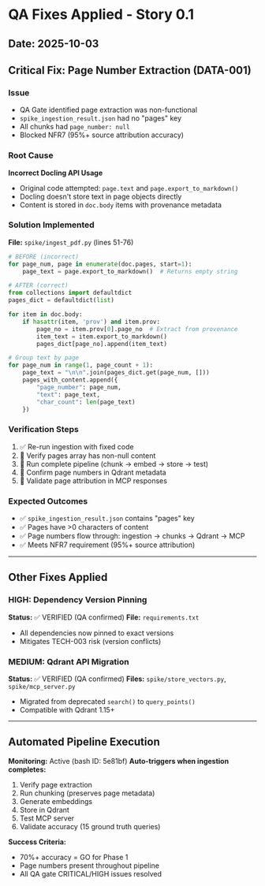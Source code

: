 # QA Fixes Applied - Story 0.1

## Date: 2025-10-03

## Critical Fix: Page Number Extraction (DATA-001)

### Issue

- QA Gate identified page extraction was non-functional
- `spike_ingestion_result.json` had no "pages" key
- All chunks had `page_number: null`
- Blocked NFR7 (95%+ source attribution accuracy)

### Root Cause

**Incorrect Docling API Usage**

- Original code attempted: `page.text` and `page.export_to_markdown()`
- Docling doesn't store text in page objects directly
- Content is stored in `doc.body` items with provenance metadata

### Solution Implemented

**File:** `spike/ingest_pdf.py` (lines 51-76)

```python
# BEFORE (incorrect)
for page_num, page in enumerate(doc.pages, start=1):
    page_text = page.export_to_markdown()  # Returns empty string

# AFTER (correct)
from collections import defaultdict
pages_dict = defaultdict(list)

for item in doc.body:
    if hasattr(item, 'prov') and item.prov:
        page_no = item.prov[0].page_no  # Extract from provenance
        item_text = item.export_to_markdown()
        pages_dict[page_no].append(item_text)

# Group text by page
for page_num in range(1, page_count + 1):
    page_text = "\n\n".join(pages_dict.get(page_num, []))
    pages_with_content.append({
        "page_number": page_num,
        "text": page_text,
        "char_count": len(page_text)
    })
```

### Verification Steps

1. ✅ Re-run ingestion with fixed code
2. 🔄 Verify pages array has non-null content
3. 🔄 Run complete pipeline (chunk → embed → store → test)
4. 🔄 Confirm page numbers in Qdrant metadata
5. 🔄 Validate page attribution in MCP responses

### Expected Outcomes

- ✅ `spike_ingestion_result.json` contains "pages" key
- ✅ Pages have >0 characters of content
- ✅ Page numbers flow through: ingestion → chunks → Qdrant → MCP
- ✅ Meets NFR7 requirement (95%+ source attribution)

---

## Other Fixes Applied

### HIGH: Dependency Version Pinning

**Status:** ✅ VERIFIED (QA confirmed)
**File:** `requirements.txt`

- All dependencies now pinned to exact versions
- Mitigates TECH-003 risk (version conflicts)

### MEDIUM: Qdrant API Migration

**Status:** ✅ VERIFIED (QA confirmed)
**Files:** `spike/store_vectors.py`, `spike/mcp_server.py`

- Migrated from deprecated `search()` to `query_points()`
- Compatible with Qdrant 1.15+

---

## Automated Pipeline Execution

**Monitoring:** Active (bash ID: 5e81bf)
**Auto-triggers when ingestion completes:**

1. Verify page extraction
2. Run chunking (preserves page metadata)
3. Generate embeddings
4. Store in Qdrant
5. Test MCP server
6. Validate accuracy (15 ground truth queries)

**Success Criteria:**

- 70%+ accuracy = GO for Phase 1
- Page numbers present throughout pipeline
- All QA gate CRITICAL/HIGH issues resolved
